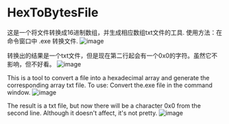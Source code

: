 # HexToBytesFile
这是一个将文件转换成16进制数组，并生成相应数组txt文件的工具.
使用方法：在命令窗口中 .exe 转换文件.
![image]()

转换出的结果是一个txt文件，但是现在第二行起会有一个0x0的字符。虽然它不影响，但不好看。
![image]()




This is a tool to convert a file into a hexadecimal array and generate the corresponding array txt file.
To use: Convert the.exe file in the command window.
![image]()


The result is a txt file, but now there will be a character 0x0 from the second line. Although it doesn't affect, it's not pretty.
![image]()
